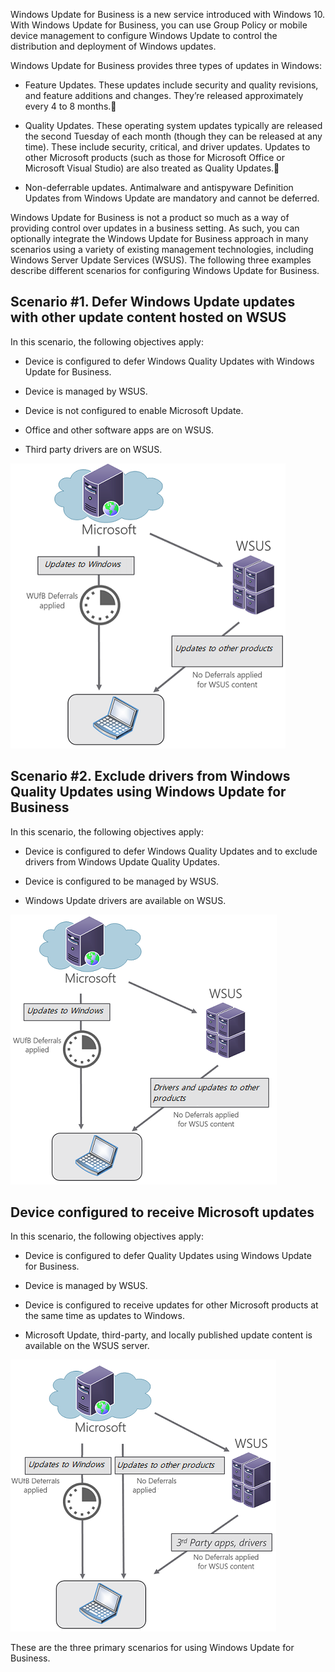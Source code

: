 ﻿Windows Update for Business is a new service introduced with Windows 10. With Windows Update for Business, you can use Group Policy or mobile device management to configure Windows Update to control the distribution and deployment of Windows updates.

Windows Update for Business provides three types of updates in Windows:

- Feature Updates. These updates include security and quality revisions, and feature additions and changes. They’re released approximately every 4 to 8 months.

- Quality Updates. These operating system updates typically are released the second Tuesday of each month (though they can be released at any time). These include security, critical, and driver updates. Updates to other Microsoft products (such as those for Microsoft Office or Microsoft Visual Studio) are also treated as Quality Updates.

- Non-deferrable updates. Antimalware and antispyware Definition Updates from Windows Update are mandatory and cannot be deferred.

Windows Update for Business is not a product so much as a way of providing control over updates in a business setting. As such, you can optionally integrate the Windows Update for Business approach in many scenarios using a variety of existing management technologies, including Windows Server Update Services (WSUS). The following three examples describe different scenarios for configuring Windows Update for Business.

## Scenario #1. Defer Windows Update updates with other update content hosted on WSUS

In this scenario, the following objectives apply:

- Device is configured to defer Windows Quality Updates with Windows Update for Business.

- Device is managed by WSUS.

- Device is not configured to enable Microsoft Update.

- Office and other software apps are on WSUS.

- Third party drivers are on WSUS.

![Diagram showing use of WSUS to defer Windows updates with other update content hosted on WSUS.](../media/windows-update-scenario1.png)

## Scenario #2. Exclude drivers from Windows Quality Updates using Windows Update for Business

In this scenario, the following objectives apply:

- Device is configured to defer Windows Quality Updates and to exclude drivers from Windows Update Quality Updates.

- Device is configured to be managed by WSUS.

- Windows Update drivers are available on WSUS.

![Diagram showing use of WSUS to exclude drivers from Windows Quality Updates using Windows Update for Business.](../media/windows-update-scenario2.png)

## Device configured to receive Microsoft updates

In this scenario, the following objectives apply:

- Device is configured to defer Quality Updates using Windows Update for Business.

- Device is managed by WSUS.

- Device is configured to receive updates for other Microsoft products at the same time as updates to Windows.

- Microsoft Update, third-party, and locally published update content is available on the WSUS server.

![Scenario showing using of WSUS to configure devices to receive Microsoft updates.](../media/windows-update-scenario3.png)

These are the three primary scenarios for using Windows Update for Business.

